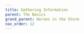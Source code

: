 ```yaml
---
title: Gathering Information
parent: The Basics
grand_parent: Heroes in the Storm
nav_order: 12
---
```

